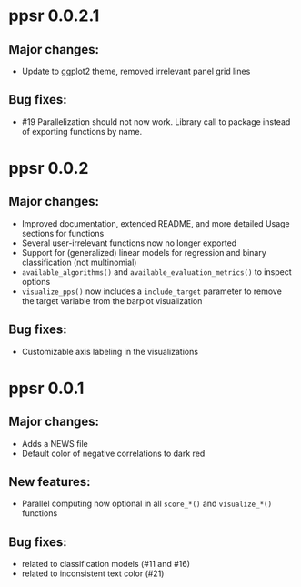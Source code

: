 # ppsr 0.0.2.1

## Major changes:
* Update to ggplot2 theme, removed irrelevant panel grid lines

## Bug fixes:
* #19 Parallelization should not now work. Library call to package instead of exporting functions by name.


# ppsr 0.0.2

## Major changes:

* Improved documentation, extended README, and more detailed Usage sections for functions
* Several user-irrelevant functions now no longer exported
* Support for (generalized) linear models for regression and binary classification (not multinomial)
* `available_algorithms()` and `available_evaluation_metrics()` to inspect options
* `visualize_pps()` now includes a `include_target` parameter to remove the target variable from the barplot visualization

## Bug fixes:

* Customizable axis labeling in the visualizations


# ppsr 0.0.1

## Major changes: 

* Adds a NEWS file
* Default color of negative correlations to dark red

## New features: 

* Parallel computing now optional in all `score_*()` and `visualize_*()` functions

## Bug fixes:

* related to classification models (#11 and #16)
* related to inconsistent text color (#21)


